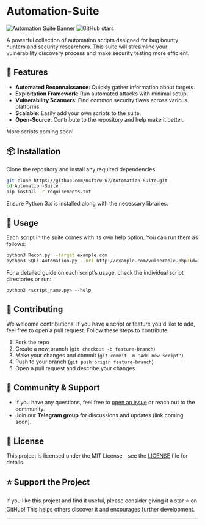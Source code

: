 # **Automation-Suite**

![Automation Suite Banner](https://img.shields.io/github/license/n4itr0-07/Automation-Suite) ![GitHub stars](https://img.shields.io/github/stars/n4itr0-07/Automation-Suite?style=social)

A powerful collection of automation scripts designed for bug bounty hunters and security researchers. This suite will streamline your vulnerability discovery process and make security testing more efficient.

## 🚀 **Features**
- **Automated Reconnaissance**: Quickly gather information about targets.
- **Exploitation Framework**: Run automated attacks with minimal setup.
- **Vulnerability Scanners**: Find common security flaws across various platforms.
- **Scalable**: Easily add your own scripts to the suite.
- **Open-Source**: Contribute to the repository and help make it better.
<!--<p>
## 🛠️ **Scripts Included**
- **Recon.py**: Script for gathering subdomains, open ports, and services.
- **XSS-Finder.py**: Automatically detect reflected XSS vulnerabilities.
- **SQLi-Automation.py**: Exploit SQL injection vulnerabilities.
- **SubdomainScanner.py**: Bruteforce subdomains and check DNS records.
- **VulnScanner.py**: Scan for common vulnerabilities on the target.
</p>-->
More scripts coming soon!

## 📦 **Installation**
Clone the repository and install any required dependencies:

```bash
git clone https://github.com/n4ftr0-07/Automation-Suite.git
cd Automation-Suite
pip install -r requirements.txt
```

Ensure Python 3.x is installed along with the necessary libraries.

## 🚀 **Usage**
Each script in the suite comes with its own help option. You can run them as follows:

```bash
python3 Recon.py --target example.com
python3 SQLi-Automation.py --url http://example.com/vulnerable.php?id=1
```

For a detailed guide on each script’s usage, check the individual script directories or run:

```bash
python3 <script_name.py> --help
```

## 🤝 **Contributing**
We welcome contributions! If you have a script or feature you'd like to add, feel free to open a pull request. Follow these steps to contribute:
1. Fork the repo
2. Create a new branch (`git checkout -b feature-branch`)
3. Make your changes and commit (`git commit -m 'Add new script'`)
4. Push to your branch (`git push origin feature-branch`)
5. Open a pull request and describe your changes


## 💬 **Community & Support**
- If you have any questions, feel free to [open an issue](https://github.com/n4itr0-07/Automation-Suite/issues) or reach out to the community.
- Join our **Telegram group** for discussions and updates (link coming soon).

## 📝 **License**
This project is licensed under the MIT License - see the [LICENSE](LICENSE) file for details.

## ⭐ **Support the Project**
If you like this project and find it useful, please consider giving it a star ⭐ on GitHub! This helps others discover it and encourages further development.

---  
